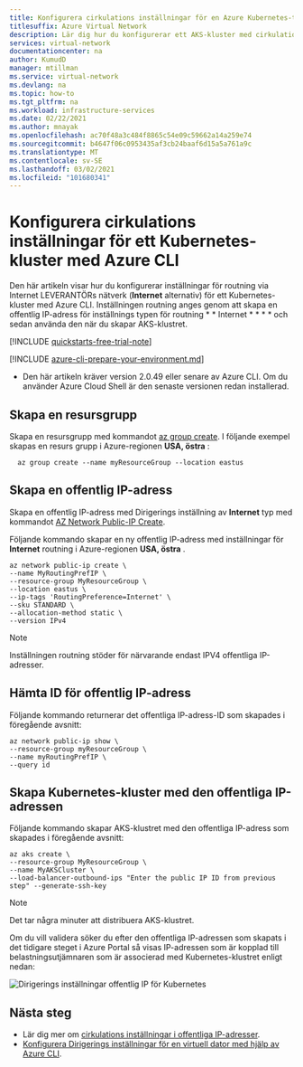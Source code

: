 ```yaml
---
title: Konfigurera cirkulations inställningar för en Azure Kubernetes-tjänst med Azure CLI
titlesuffix: Azure Virtual Network
description: Lär dig hur du konfigurerar ett AKS-kluster med cirkulations inställningar med hjälp av Azure CLI.
services: virtual-network
documentationcenter: na
author: KumudD
manager: mtillman
ms.service: virtual-network
ms.devlang: na
ms.topic: how-to
ms.tgt_pltfrm: na
ms.workload: infrastructure-services
ms.date: 02/22/2021
ms.author: mnayak
ms.openlocfilehash: ac70f48a3c484f8865c54e09c59662a14a259e74
ms.sourcegitcommit: b4647f06c0953435af3cb24baaf6d15a5a761a9c
ms.translationtype: MT
ms.contentlocale: sv-SE
ms.lasthandoff: 03/02/2021
ms.locfileid: "101680341"
---
```

# <a name="configure-routing-preference-for-a-kubernetes-cluster-using-azure-cli"></a>Konfigurera cirkulations inställningar för ett Kubernetes-kluster med Azure CLI

Den här artikeln visar hur du konfigurerar inställningar för routning via Internet LEVERANTÖRs nätverk (**Internet** alternativ) för ett Kubernetes-kluster med Azure CLI. Inställningen routning anges genom att skapa en offentlig IP-adress för inställnings typen för routning * * Internet * * * * och sedan använda den när du skapar AKS-klustret.

[!INCLUDE [quickstarts-free-trial-note](../../includes/quickstarts-free-trial-note.md)]

[!INCLUDE [azure-cli-prepare-your-environment.md](../../includes/azure-cli-prepare-your-environment.md)]

- Den här artikeln kräver version 2.0.49 eller senare av Azure CLI. Om du använder Azure Cloud Shell är den senaste versionen redan installerad.

## <a name="create-a-resource-group"></a>Skapa en resursgrupp
Skapa en resursgrupp med kommandot [az group create](/cli/azure/group#az-group-create). I följande exempel skapas en resurs grupp i Azure-regionen **USA, östra** :

```azurecli
  az group create --name myResourceGroup --location eastus
```
## <a name="create-a-public-ip-address"></a>Skapa en offentlig IP-adress

Skapa en offentlig IP-adress med Dirigerings inställning av **Internet** typ med kommandot [AZ Network Public-IP Create](/cli/azure/network/public-ip#az-network-public-ip-create).

Följande kommando skapar en ny offentlig IP-adress med inställningar för **Internet** routning i Azure-regionen **USA, östra** .

```azurecli
az network public-ip create \
--name MyRoutingPrefIP \
--resource-group MyResourceGroup \
--location eastus \
--ip-tags 'RoutingPreference=Internet' \
--sku STANDARD \
--allocation-method static \
--version IPv4
```
> [!NOTE]
>  Inställningen routning stöder för närvarande endast IPV4 offentliga IP-adresser.

## <a name="get-the-id-of-public-ip-address"></a>Hämta ID för offentlig IP-adress

Följande kommando returnerar det offentliga IP-adress-ID som skapades i föregående avsnitt:
```azurecli
az network public-ip show \
--resource-group myResourceGroup \
--name myRoutingPrefIP \
--query id
```
## <a name="create-kubernetes-cluster-with-the-public-ip"></a>Skapa Kubernetes-kluster med den offentliga IP-adressen

Följande kommando skapar AKS-klustret med den offentliga IP-adress som skapades i föregående avsnitt:

```azurecli
az aks create \
--resource-group MyResourceGroup \
--name MyAKSCluster \
--load-balancer-outbound-ips "Enter the public IP ID from previous step" --generate-ssh-key
```

>[!NOTE]
>Det tar några minuter att distribuera AKS-klustret.

Om du vill validera söker du efter den offentliga IP-adressen som skapats i det tidigare steget i Azure Portal så visas IP-adressen som är kopplad till belastningsutjämnaren som är associerad med Kubernetes-klustret enligt nedan:

 ![Dirigerings inställningar offentlig IP för Kubernetes](./media/routing-preference-azure-kubernetes-service-cli/routing-preference-azure-kubernetes-service.png)


## <a name="next-steps"></a>Nästa steg

- Lär dig mer om [cirkulations inställningar i offentliga IP-adresser](routing-preference-overview.md). 
- [Konfigurera Dirigerings inställningar för en virtuell dator med hjälp av Azure CLI](configure-routing-preference-virtual-machine-cli.md).

